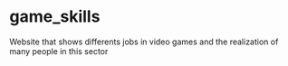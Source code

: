 # game_skills
Website that shows differents jobs in video games and the realization of many people in this sector

